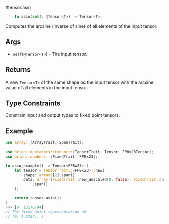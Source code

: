 #tensor.asin

```rust
    fn asin(self: @Tensor<T>) -> Tensor<T>;
```

Computes the arcsine (inverse of sine) of all elements of the input tensor.

## Args

* `self`(`@Tensor<T>`) - The input tensor.


## Returns

A new `Tensor<T>` of the same shape as the input tensor with 
the arcsine value of all elements in the input tensor.

## Type Constraints

Constrain input and output types to fixed point tensors.

## Example

```rust
use array::{ArrayTrait, SpanTrait};

use orion::operators::tensor::{TensorTrait, Tensor, FP8x23Tensor};
use orion::numbers::{FixedTrait, FP8x23};

fn asin_example() -> Tensor<FP8x23> {
    let tensor = TensorTrait::<FP8x23>::new(
        shape: array![2].span(),
        data: array![FixedTrait::new_unscaled(0, false), FixedTrait::new_unscaled(1, false),]
            .span(),
    );

    return tensor.asin();
}
>>> [0, 13176794]
// The fixed point representation of
// [0, 1.5707...]
```
